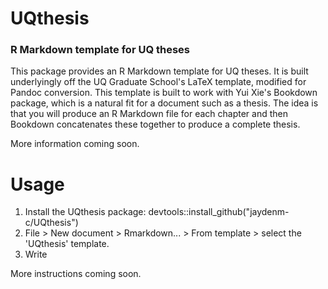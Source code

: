 # UQthesis
### R Markdown template for UQ theses

This package provides an R Markdown template for UQ theses. It is built underlyingly off the UQ Graduate School's LaTeX template, modified for Pandoc conversion. This template is built to work with Yui Xie's Bookdown package, which is a natural fit for a document such as a thesis. The idea is that you will produce an R Markdown file for each chapter and then Bookdown concatenates these together to produce a complete thesis.

More information coming soon.

# Usage

1. Install the UQthesis package: devtools::install_github("jaydenm-c/UQthesis")
2. File > New document > Rmarkdown... > From template > select the 'UQthesis' template.
3. Write

More instructions coming soon.
